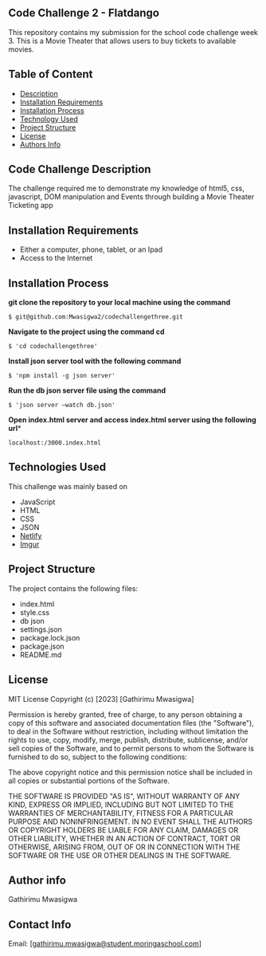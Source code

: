 ## Code Challenge 2 - Flatdango
This repository contains my submission for the school code challenge week 3.
This is a Movie Theater that allows users to buy tickets to available movies.

## Table of Content
- [Description](https://github.com/Mwasigwa2/codechallengethree#code-challenge-description)
- [Installation Requirements](https://github.com/Mwasigwa2/codechallengethree#installation-requirements)
- [Installation Process](https://github.com/Mwasigwa2/codechallengethree#installation-process)
- [Technology Used](https://github.com/Mwasigwa2/codechallengethree#author-info)
- [Project Structure](https://github.com/Mwasigwa2/codechallengethree#project-structure)
- [License](https://github.com/Mwasigwa2/codechallengethree#license)
- [Authors Info](https://github.com/Mwasigwa2/codechallengethree#author-info)

## Code Challenge Description
The challenge required me to demonstrate my knowledge of html5, css, javascript, DOM manipulation and Events through building a  Movie Theater Ticketing app

## Installation Requirements 
- Either a computer, phone, tablet, or an Ipad
- Access to the Internet

## Installation Process

**git clone the repository to your local machine using the command**

```
$ git@github.com:Mwasigwa2/codechallengethree.git
```

**Navigate to the project using the command cd**
```
$ 'cd codechallengethree'
```
**Install json server tool with the following command**
```
$ 'npm install -g json server'
```

**Run the db json server file using the command**

```
$ 'json server –watch db.json'
```

**Open index.html server and access index.html server using the following url***

```
localhost:/3000.index.html
```


## Technologies Used
This challenge was mainly based on
- JavaScript
- HTML
- CSS
- JSON
- [Netlify](https://www.netlify.com/)
- [Imgur](https://imgur.com/)
  
## Project Structure
  The project contains the following files:
  - index.html
  - style.css
  - db json
  - settings.json
  - package.lock.json
  - package.json
  - README.md
## License
MIT License
Copyright (c) [2023] [Gathirimu Mwasigwa]

Permission is hereby granted, free of charge, to any person obtaining a copy
of this software and associated documentation files (the "Software"), to deal
in the Software without restriction, including without limitation the rights
to use, copy, modify, merge, publish, distribute, sublicense, and/or sell
copies of the Software, and to permit persons to whom the Software is
furnished to do so, subject to the following conditions:

The above copyright notice and this permission notice shall be included in all
copies or substantial portions of the Software.

THE SOFTWARE IS PROVIDED "AS IS", WITHOUT WARRANTY OF ANY KIND, EXPRESS OR
IMPLIED, INCLUDING BUT NOT LIMITED TO THE WARRANTIES OF MERCHANTABILITY,
FITNESS FOR A PARTICULAR PURPOSE AND NONINFRINGEMENT. IN NO EVENT SHALL THE
AUTHORS OR COPYRIGHT HOLDERS BE LIABLE FOR ANY CLAIM, DAMAGES OR OTHER
LIABILITY, WHETHER IN AN ACTION OF CONTRACT, TORT OR OTHERWISE, ARISING FROM,
OUT OF OR IN CONNECTION WITH THE SOFTWARE OR THE USE OR OTHER DEALINGS IN THE
SOFTWARE.

## Author info
Gathirimu Mwasigwa
## Contact Info
Email: [gathirimu.mwasigwa@student.moringaschool.com]
